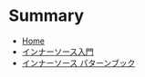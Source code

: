 # Summary​

* [Home](README.md)
* [インナーソース入門](https://innersourcecommons.gitbook.io/books/v/getting-started-with-innersource/)
* [インナーソース パターンブック](https://patterns.innersourcecommons.org/v/ja/)